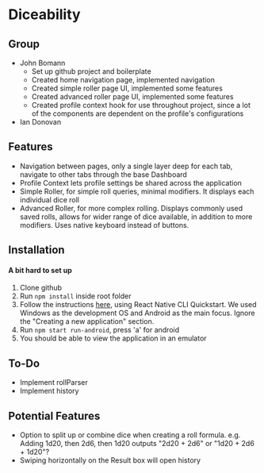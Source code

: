 # Diceability

## Group

- John Bomann
  - Set up github project and boilerplate
  - Created home navigation page, implemented navigation
  - Created simple roller page UI, implemented some features
  - Created advanced roller page UI, implemented some features
  - Created profile context hook for use throughout project, since a lot of the components are dependent on the profile's configurations
- Ian Donovan

## Features

- Navigation between pages, only a single layer deep for each tab, navigate to other tabs through the base Dashboard
- Profile Context lets profile settings be shared across the application
- Simple Roller, for simple roll queries, minimal modifiers. It displays each individual dice roll
- Advanced Roller, for more complex rolling. Displays commonly used saved rolls, allows for wider range of dice available, in addition to more modifiers. Uses native keyboard instead of buttons.

## Installation

#### A bit hard to set up

1. Clone github
2. Run `npm install` inside root folder
3. Follow the instructions [here](https://reactnative.dev/docs/environment-setup), using React Native CLI Quickstart. We used Windows as the development OS and Android as the main focus. Ignore the "Creating a new application" section.
4. Run `npm start run-android`, press 'a' for android
5. You should be able to view the application in an emulator

## To-Do

- Implement rollParser
- Implement history

## Potential Features

- Option to split up or combine dice when creating a roll formula. e.g. Adding 1d20, then 2d6, then 1d20 outputs "2d20 + 2d6" or "1d20 + 2d6 + 1d20"?
- Swiping horizontally on the Result box will open history
